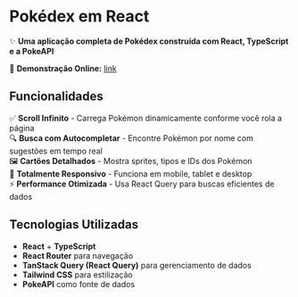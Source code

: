 # Pokédex em React  

✨ **Uma aplicação completa de Pokédex construída com React, TypeScript e a PokeAPI**  

🔗 **Demonstração Online:** [link](https://pokedexdograma.vercel.app/)
## Funcionalidades  

✅ **Scroll Infinito** - Carrega Pokémon dinamicamente conforme você rola a página  
🔍 **Busca com Autocompletar** - Encontre Pokémon por nome com sugestões em tempo real  
🖼️ **Cartões Detalhados** - Mostra sprites, tipos e IDs dos Pokémon  
📱 **Totalmente Responsivo** - Funciona em mobile, tablet e desktop  
⚡ **Performance Otimizada** - Usa React Query para buscas eficientes de dados  

## Tecnologias Utilizadas  

- **React** + **TypeScript**  
- **React Router** para navegação  
- **TanStack Query (React Query)** para gerenciamento de dados  
- **Tailwind CSS** para estilização  
- **PokeAPI** como fonte de dados  
